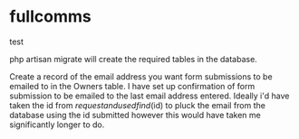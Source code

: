 # fullcomms
test

php artisan migrate will create the required tables in the database.

Create a record of the email address you want form submissions to be emailed to in the Owners table.
I have set up confirmation of form submission to be emailed to the last email address entered. Ideally i'd have taken the id
from $request and used find($id) to pluck the email from the database using the id submitted however this 
would have taken me significantly longer to do.
